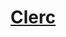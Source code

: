 ﻿---
!LinkItem
Link: cleric_hd.md
NameLink: <!--NameLink-->[Clerc](hd_cleric.md)<!--/NameLink-->
Id: classes_hd.md#clerc
ParentLink: classes_hd.md#classes
Name: Clerc
ParentName: Classes
AltName: '[Cleric](#)'
Attributes: {}
---




# [Clerc](hd_cleric.md)



